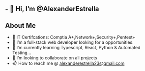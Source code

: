 ## - 👋 Hi, I’m @AlexanderEstrella

##  About Me 
- 🚀 IT Certifcations: Comptia A+,Network+,Security+,Pentest+
- 👀 I’m a full-stack web developer looking for a opportunities.
- 🚀 I’m currently learning Typescript, React, Python & Automated Testing...
- 💞️ I’m looking to collaborate on all projects
- 📫 How to reach me @ alexanderestrella23@gmail.com

<!---
AlexanderEstrella/AlexanderEstrella is a ✨ special ✨ repository because its `README.md` (this file) appears on your GitHub profile.
You can click the Preview link to take a look at your changes.
--->
